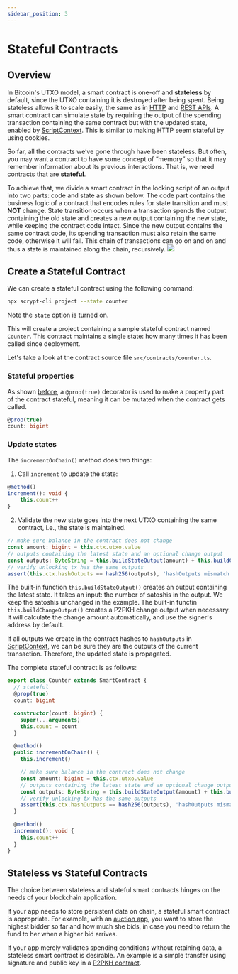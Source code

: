 ```yaml
---
sidebar_position: 3
---
```


# Stateful Contracts

## Overview
In Bitcoin's UTXO model, a smart contract is one-off and **stateless** by default, since the UTXO containing it is destroyed after being spent. Being stateless allows it to scale easily, the same as in [HTTP](https://stackoverflow.com/questions/5836881/stateless-protocol-and-stateful-protocol) and [REST APIs](https://www.geeksforgeeks.org/restful-statelessness/).
A smart contract can simulate state by requiring 
the output of the spending transaction containing the same contract but with the updated state, enabled by [ScriptContext](scriptcontext.md).
This is similar to making HTTP seem stateful by using cookies.

So far, all the contracts we’ve gone through have been stateless. But often, you may want a contract to have some concept of “memory” so that it may remember information about its previous interactions. That is, we need contracts that are **stateful**.

To achieve that, we divide a smart contract in the locking script of an output into two parts: code and state as shown below. The code part contains the business logic of a contract that encodes rules for state transition and must **NOT** change. State transition occurs when a transaction spends the output containing the old state and creates a new output containing the new state, while keeping the contract code intact.
Since the new output contains the same contract code, its spending transaction must also retain the same code, otherwise it will fail. This chain of transactions can go on and on and thus a state is maintained along the chain, recursively.
![](../../static/img/state.jpg)

## Create a Stateful Contract

We can create a stateful contract using the following command:

```sh
npx scrypt-cli project --state counter
```

Note the `state` option is turned on.

This will create a project containing a sample stateful contract named `Counter`. This contract maintains a single state: how many times it has been called since deployment.

Let's take a look at the contract source file `src/contracts/counter.ts`.

### Stateful properties
As shown [before](how-to-write-a-contract.md#properties), a `@prop(true)` decorator is used to make a property part of the contract stateful, meaning it can be mutated when the contract gets called.

```ts
@prop(true)
count: bigint
```

### Update states

The `incrementOnChain()` method does two things:

1. Call `increment` to update the state:

```ts
@method()
increment(): void {
    this.count++
}
```

2. Validate the new state goes into the next UTXO containing the same contract, i.e., the state is maintained.

```ts
// make sure balance in the contract does not change
const amount: bigint = this.ctx.utxo.value
// outputs containing the latest state and an optional change output
const outputs: ByteString = this.buildStateOutput(amount) + this.buildChangeOutput()
// verify unlocking tx has the same outputs
assert(this.ctx.hashOutputs == hash256(outputs), 'hashOutputs mismatch')
```

The built-in function `this.buildStateOutput()` creates an output containing the latest state. It takes an input: the number of satoshis in the output. We keep the satoshis unchanged in the example. The built-in functin `this.buildChangeOutput()` creates a P2PKH change output when necessary. It will calculate the change amount automatically, and use the signer's address by default.

If all outputs we create in the contract hashes to `hashOutputs` in [ScriptContext](scriptcontext.md), we can be sure they are the outputs of the current transaction. Therefore, the updated state is propagated.


The complete stateful contract is as follows:

```ts
export class Counter extends SmartContract {
  // stateful
  @prop(true)
  count: bigint

  constructor(count: bigint) {
    super(...arguments)
    this.count = count
  }

  @method()
  public incrementOnChain() {
    this.increment()

    // make sure balance in the contract does not change
    const amount: bigint = this.ctx.utxo.value
    // outputs containing the latest state and an optional change output
    const outputs: ByteString = this.buildStateOutput(amount) + this.buildChangeOutput()
    // verify unlocking tx has the same outputs
    assert(this.ctx.hashOutputs == hash256(outputs), 'hashOutputs mismatch')
  }

  @method()
  increment(): void {
    this.count++
  }
}
```

## Stateless vs Stateful Contracts

The choice between stateless and stateful smart contracts hinges on the needs of your blockchain application.

If your app needs to store persistent data on chain, a stateful smart contract is appropriate. For example, with an [auction app](../tutorials/auction.md), you want to store the highest bidder so far and how much she bids, in case you need to return the fund to her when a higher bid arrives.

If your app merely validates spending conditions without retaining data, a stateless smart contract is desirable. An example is a simple transfer using signature and public key in a [P2PKH contract](../how-to-deploy-and-call-a-contract/how-to-deploy-and-call-a-contract.md#method-with-signatures).
